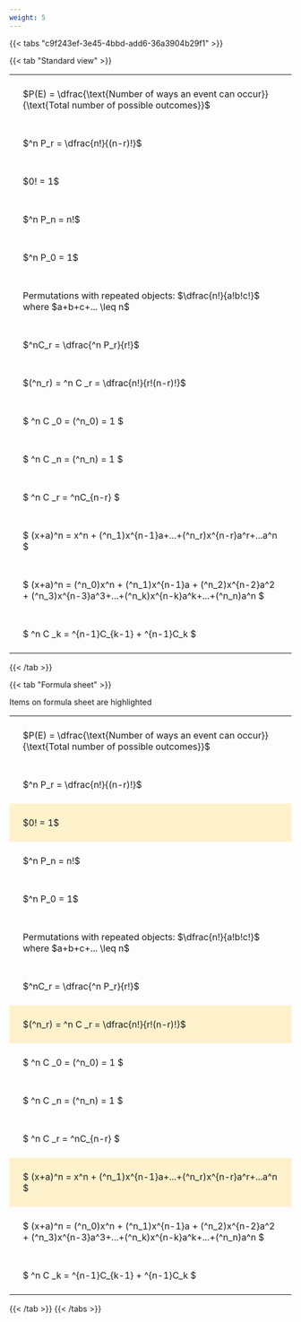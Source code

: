 ```yaml
---
weight: 5
---
```


{{< tabs "c9f243ef-3e45-4bbd-add6-36a3904b29f1" >}}

{{< tab "Standard view" >}}

<style type="text/css">
#T_3e9e8 th.col_heading {
  text-align: left;
  font-size: 1em;
}
#T_3e9e8 td {
  text-align: left;
  font-size: 1em;
  padding: 1.5em;
}
</style>
<table id="T_3e9e8">
  <thead>
  </thead>
  <tbody>
    <tr>
      <td id="T_3e9e8_row0_col0" class="data row0 col0" >$P(E) = \dfrac{\text{Number of ways an event can occur}}{\text{Total number of possible outcomes}}$</td>
    </tr>
    <tr>
      <td id="T_3e9e8_row1_col0" class="data row1 col0" >$^n P_r = \dfrac{n!}{(n-r)!}$</td>
    </tr>
    <tr>
      <td id="T_3e9e8_row2_col0" class="data row2 col0" >$0! = 1$</td>
    </tr>
    <tr>
      <td id="T_3e9e8_row3_col0" class="data row3 col0" >$^n P_n = n!$</td>
    </tr>
    <tr>
      <td id="T_3e9e8_row4_col0" class="data row4 col0" >$^n P_0 = 1$</td>
    </tr>
    <tr>
      <td id="T_3e9e8_row5_col0" class="data row5 col0" >Permutations with repeated objects: $\dfrac{n!}{a!b!c!}$ where $a+b+c+... \leq n$</td>
    </tr>
    <tr>
      <td id="T_3e9e8_row6_col0" class="data row6 col0" >$^nC_r = \dfrac{^n P_r}{r!}$</td>
    </tr>
    <tr>
      <td id="T_3e9e8_row7_col0" class="data row7 col0" >$(^n_r) = ^n C _r = \dfrac{n!}{r!(n-r)!}$</td>
    </tr>
    <tr>
      <td id="T_3e9e8_row8_col0" class="data row8 col0" >$ ^n C _0 = (^n_0) = 1 $</td>
    </tr>
    <tr>
      <td id="T_3e9e8_row9_col0" class="data row9 col0" >$ ^n C _n = (^n_n) = 1 $</td>
    </tr>
    <tr>
      <td id="T_3e9e8_row10_col0" class="data row10 col0" >$ ^n C _r = ^nC_{n-r} $</td>
    </tr>
    <tr>
      <td id="T_3e9e8_row11_col0" class="data row11 col0" >$ (x+a)^n = x^n + (^n_1)x^{n-1}a+...+(^n_r)x^{n-r}a^r+...a^n    $</td>
    </tr>
    <tr>
      <td id="T_3e9e8_row12_col0" class="data row12 col0" >$ (x+a)^n = (^n_0)x^n + (^n_1)x^{n-1}a + (^n_2)x^{n-2}a^2 + (^n_3)x^{n-3}a^3+...+(^n_k)x^{n-k}a^k+...+(^n_n)a^n $</td>
    </tr>
    <tr>
      <td id="T_3e9e8_row13_col0" class="data row13 col0" >$ ^n C _k = ^{n-1}C_{k-1} + ^{n-1}C_k $</td>
    </tr>
  </tbody>
</table>
{{< /tab >}}

{{< tab "Formula sheet" >}}

Items on formula sheet are highlighted 
<br>
<style type="text/css">
#T_7daac th.col_heading {
  text-align: left;
  font-size: 1em;
}
#T_7daac td {
  text-align: left;
  font-size: 1em;
  padding: 1.5em;
}
#T_7daac_row0_col0, #T_7daac_row1_col0, #T_7daac_row3_col0, #T_7daac_row4_col0, #T_7daac_row5_col0, #T_7daac_row6_col0, #T_7daac_row8_col0, #T_7daac_row9_col0, #T_7daac_row10_col0, #T_7daac_row12_col0, #T_7daac_row13_col0 {
  background-color: rgba(0,0,0,0);
}
#T_7daac_row2_col0, #T_7daac_row7_col0, #T_7daac_row11_col0 {
  background-color: rgba(255,194,10, 0.2);
}
</style>
<table id="T_7daac">
  <thead>
  </thead>
  <tbody>
    <tr>
      <td id="T_7daac_row0_col0" class="data row0 col0" >$P(E) = \dfrac{\text{Number of ways an event can occur}}{\text{Total number of possible outcomes}}$</td>
    </tr>
    <tr>
      <td id="T_7daac_row1_col0" class="data row1 col0" >$^n P_r = \dfrac{n!}{(n-r)!}$</td>
    </tr>
    <tr>
      <td id="T_7daac_row2_col0" class="data row2 col0" >$0! = 1$</td>
    </tr>
    <tr>
      <td id="T_7daac_row3_col0" class="data row3 col0" >$^n P_n = n!$</td>
    </tr>
    <tr>
      <td id="T_7daac_row4_col0" class="data row4 col0" >$^n P_0 = 1$</td>
    </tr>
    <tr>
      <td id="T_7daac_row5_col0" class="data row5 col0" >Permutations with repeated objects: $\dfrac{n!}{a!b!c!}$ where $a+b+c+... \leq n$</td>
    </tr>
    <tr>
      <td id="T_7daac_row6_col0" class="data row6 col0" >$^nC_r = \dfrac{^n P_r}{r!}$</td>
    </tr>
    <tr>
      <td id="T_7daac_row7_col0" class="data row7 col0" >$(^n_r) = ^n C _r = \dfrac{n!}{r!(n-r)!}$</td>
    </tr>
    <tr>
      <td id="T_7daac_row8_col0" class="data row8 col0" >$ ^n C _0 = (^n_0) = 1 $</td>
    </tr>
    <tr>
      <td id="T_7daac_row9_col0" class="data row9 col0" >$ ^n C _n = (^n_n) = 1 $</td>
    </tr>
    <tr>
      <td id="T_7daac_row10_col0" class="data row10 col0" >$ ^n C _r = ^nC_{n-r} $</td>
    </tr>
    <tr>
      <td id="T_7daac_row11_col0" class="data row11 col0" >$ (x+a)^n = x^n + (^n_1)x^{n-1}a+...+(^n_r)x^{n-r}a^r+...a^n    $</td>
    </tr>
    <tr>
      <td id="T_7daac_row12_col0" class="data row12 col0" >$ (x+a)^n = (^n_0)x^n + (^n_1)x^{n-1}a + (^n_2)x^{n-2}a^2 + (^n_3)x^{n-3}a^3+...+(^n_k)x^{n-k}a^k+...+(^n_n)a^n $</td>
    </tr>
    <tr>
      <td id="T_7daac_row13_col0" class="data row13 col0" >$ ^n C _k = ^{n-1}C_{k-1} + ^{n-1}C_k $</td>
    </tr>
  </tbody>
</table>
{{< /tab >}}
{{< /tabs >}}